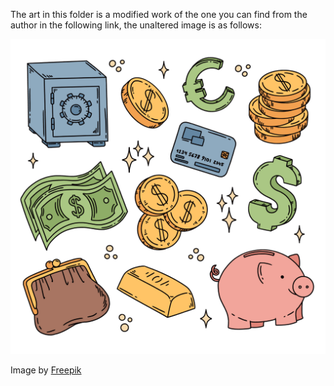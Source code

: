 The art in this folder is a modified work of the one you can find from the author in the following link,
the unaltered image is as follows:

![image](9950230.jpg)

Image by [Freepik](https://www.freepik.com/free-vector/hand-drawn-money-drawing-illustration_82459044.htm#query=coin%20drawing&position=8&from_view=keyword&track=ais&uuid=5b041f59-ee9b-447e-805b-3b6ee08f77a6)
